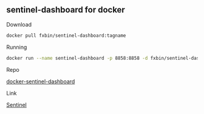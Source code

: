 ## sentinel-dashboard for docker

Download 

```bash
docker pull fxbin/sentinel-dashboard:tagname
```

Running

```bash
docker run --name sentinel-dashboard -p 8858:8858 -d fxbin/sentinel-dashboard:tagname
```

Repo

[docker-sentinel-dashboard](https://github.com/fxbin/docker-sentinel-dashboard)

Link

[Sentinel](https://github.com/alibaba/Sentinel)